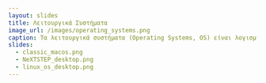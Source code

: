 ```yaml
---
layout: slides
title: Λειτουργικά Συστήματα
image_url: /images/operating_systems.png
caption: Τα λειτουργικά συστήματα (Operating Systems, OS) είναι λογισμικά που διαχειρίζονται το υλικό του υπολογιστή (hardware) και επιτρέπουν στους χρήστες να εκτελούν εφαρμογές και να αλληλεπιδρούν με τον υπολογιστή. Είναι ουσιαστικά το ενδιάμεσο επίπεδο μεταξύ του χρήστη και του υπολογιστικού συστήματος, παρέχοντας βασικές υπηρεσίες και δυνατότητες που καθιστούν δυνατή τη λειτουργία των προγραμμάτων
slides:
  - classic_macos.png
  - NeXTSTEP_desktop.png
  - linux_os_desktop.png
---
```

